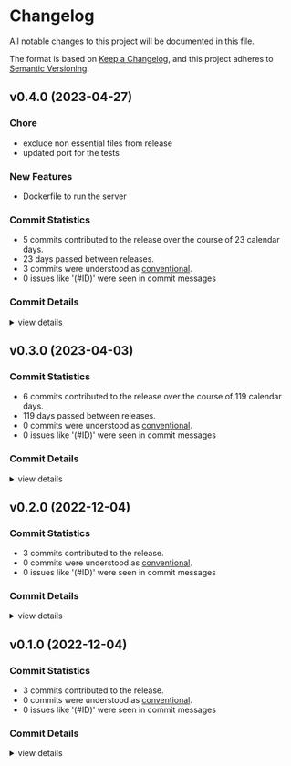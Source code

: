 # Changelog

All notable changes to this project will be documented in this file.

The format is based on [Keep a Changelog](https://keepachangelog.com/en/1.0.0/),
and this project adheres to [Semantic Versioning](https://semver.org/spec/v2.0.0.html).

## v0.4.0 (2023-04-27)

<csr-id-0e2536ffb35123af9be264027f21b430f68ccc9d/>
<csr-id-2894e5810681167b9a5975fde6a0d9f8647b0fa7/>

### Chore

 - <csr-id-0e2536ffb35123af9be264027f21b430f68ccc9d/> exclude non essential files from release
 - <csr-id-2894e5810681167b9a5975fde6a0d9f8647b0fa7/> updated port for the tests

### New Features

 - <csr-id-60752cb400dda3dbb0b4fcd770f1f2328f5f097f/> Dockerfile to run the server

### Commit Statistics

<csr-read-only-do-not-edit/>

 - 5 commits contributed to the release over the course of 23 calendar days.
 - 23 days passed between releases.
 - 3 commits were understood as [conventional](https://www.conventionalcommits.org).
 - 0 issues like '(#ID)' were seen in commit messages

### Commit Details

<csr-read-only-do-not-edit/>

<details><summary>view details</summary>

 * **Uncategorized**
    - Release oss-vizier v0.4.0 ([`806e0e4`](https://github.com/ssoudan/oss-vizier/commit/806e0e44de39b80e848128ada809993b4e9906b5))
    - Exclude non essential files from release ([`0e2536f`](https://github.com/ssoudan/oss-vizier/commit/0e2536ffb35123af9be264027f21b430f68ccc9d))
    - Updated port for the tests ([`2894e58`](https://github.com/ssoudan/oss-vizier/commit/2894e5810681167b9a5975fde6a0d9f8647b0fa7))
    - Dockerfile to run the server ([`60752cb`](https://github.com/ssoudan/oss-vizier/commit/60752cb400dda3dbb0b4fcd770f1f2328f5f097f))
    - [version] -> 0.4.0 ([`5f6cf61`](https://github.com/ssoudan/oss-vizier/commit/5f6cf6123aa699ae1bbf73691f25dd91f26b854a))
</details>

## v0.3.0 (2023-04-03)

### Commit Statistics

<csr-read-only-do-not-edit/>

 - 6 commits contributed to the release over the course of 119 calendar days.
 - 119 days passed between releases.
 - 0 commits were understood as [conventional](https://www.conventionalcommits.org).
 - 0 issues like '(#ID)' were seen in commit messages

### Commit Details

<csr-read-only-do-not-edit/>

<details><summary>view details</summary>

 * **Uncategorized**
    - [fmt] ([`6d38c9f`](https://github.com/ssoudan/oss-vizier/commit/6d38c9f7be4523f8c6d02e970b63ddce9209cece))
    - [deps] updated ([`0d64f80`](https://github.com/ssoudan/oss-vizier/commit/0d64f80bf2dec47e055fabbb055703bab461f1bf))
    - [fix] docrs ([`6ab4b65`](https://github.com/ssoudan/oss-vizier/commit/6ab4b65d9a95a3236f3953866cf56f28875e767f))
    - [fix] tests ([`4de5613`](https://github.com/ssoudan/oss-vizier/commit/4de561382d609d78a51a9409aa15fd7eb61b84a3))
    - [fix] run_server ([`8efb306`](https://github.com/ssoudan/oss-vizier/commit/8efb306799e5002dfaab1a60fad8b9ee900dc885))
    - [version] -> 0.3.0 ([`743b61d`](https://github.com/ssoudan/oss-vizier/commit/743b61d5c9271df3c6a42f5220d98ef2a141abb0))
</details>

## v0.2.0 (2022-12-04)

### Commit Statistics

<csr-read-only-do-not-edit/>

 - 3 commits contributed to the release.
 - 0 commits were understood as [conventional](https://www.conventionalcommits.org).
 - 0 issues like '(#ID)' were seen in commit messages

### Commit Details

<csr-read-only-do-not-edit/>

<details><summary>view details</summary>

 * **Uncategorized**
    - [+] More generic constructor ([`c55c3f1`](https://github.com/ssoudan/oss-vizier/commit/c55c3f19d9560beb2b2a219b7d0c8c19bc28123a))
    - [+] removed unused option ([`8ca7a88`](https://github.com/ssoudan/oss-vizier/commit/8ca7a887c2186c6b63babb5eacd8f1401d994cc2))
    - [version] -> 0.2.0 ([`695a14c`](https://github.com/ssoudan/oss-vizier/commit/695a14c5a3fb45c36066056c3cbe7105dfdb503d))
</details>

## v0.1.0 (2022-12-04)

### Commit Statistics

<csr-read-only-do-not-edit/>

 - 3 commits contributed to the release.
 - 0 commits were understood as [conventional](https://www.conventionalcommits.org).
 - 0 issues like '(#ID)' were seen in commit messages

### Commit Details

<csr-read-only-do-not-edit/>

<details><summary>view details</summary>

 * **Uncategorized**
    - [deps] updated ([`5002c12`](https://github.com/ssoudan/oss-vizier/commit/5002c124123749791d1a1d692f135cd0fa3ba22d))
    - [fix] build ([`3f10a7a`](https://github.com/ssoudan/oss-vizier/commit/3f10a7a0a4ef95df5adca4fbdcda2328efc7fca5))
    - [init] ([`f4b111b`](https://github.com/ssoudan/oss-vizier/commit/f4b111b1cf0d020fa3448bc63afd1cda65aba8f7))
</details>

